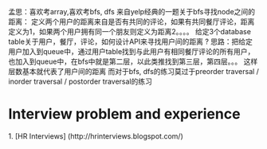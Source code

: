 孟思：喜欢考array,喜欢考bfs, dfs
来自yelp经典的一题关于bfs寻找node之间的距离：
定义两个用户的距离来自是否有共同的评论，如果有共同餐厅评论，距离定义为1，如果两个用户拥有同一个朋友则定义为距离2。。。。
给定3个database table关于用户，餐厅，评论，如何设计API来寻找用户间的距离 ?
思路：把给定用户加入到queue中，通过用户table找到与此用户有相同餐厅评论的所有用户，也加入到queue中，在bfs中就是第二层，以此类推找到第三层，第四层。。。
这样层数基本就代表了用户间的距离
而对于bfs, dfs的练习莫过于preorder traversal / inorder traversal / postorder traversal的练习


# Interview problem and experience

<p>1. [HR Interviews] (http://hrinterviews.blogspot.com/)
